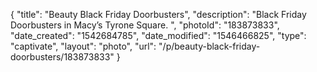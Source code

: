 {
    "title": "Beauty Black Friday Doorbusters",
    "description": "Black Friday Doorbusters in Macy’s Tyrone Square. ",
    "photoId": "183873833",
    "date_created": "1542684785",
    "date_modified": "1546466825",
    "type": "captivate",
    "layout": "photo",
    "url": "\/p\/beauty-black-friday-doorbusters\/183873833"
}